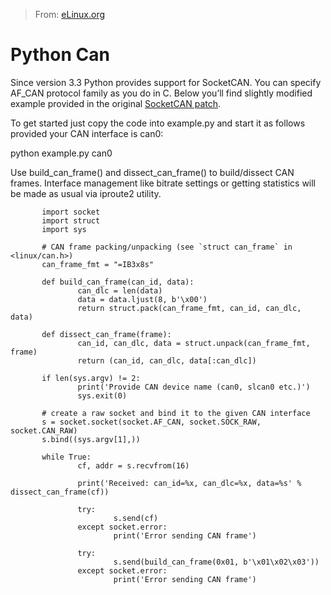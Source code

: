 > From: [eLinux.org](http://eLinux.org/Python_Can "http://eLinux.org/Python_Can")


# Python Can



Since version 3.3 Python provides support for SocketCAN. You can specify
AF\_CAN protocol family as you do in C. Below you’ll find slightly
modified example provided in the original [SocketCAN
patch](http://bugs.python.org/issue10141).

To get started just copy the code into example.py and start it as
follows provided your CAN interface is can0:

python example.py can0

Use build\_can\_frame() and dissect\_can\_frame() to build/dissect CAN
frames. Interface management like bitrate settings or getting statistics
will be made as usual via iproute2 utility.

           import socket
           import struct
           import sys

           # CAN frame packing/unpacking (see `struct can_frame` in <linux/can.h>)
           can_frame_fmt = "=IB3x8s"

           def build_can_frame(can_id, data):
                   can_dlc = len(data)
                   data = data.ljust(8, b'\x00')
                   return struct.pack(can_frame_fmt, can_id, can_dlc, data)

           def dissect_can_frame(frame):
                   can_id, can_dlc, data = struct.unpack(can_frame_fmt, frame)
                   return (can_id, can_dlc, data[:can_dlc])

           if len(sys.argv) != 2:
                   print('Provide CAN device name (can0, slcan0 etc.)')
                   sys.exit(0)

           # create a raw socket and bind it to the given CAN interface
           s = socket.socket(socket.AF_CAN, socket.SOCK_RAW, socket.CAN_RAW)
           s.bind((sys.argv[1],))

           while True:
                   cf, addr = s.recvfrom(16)

                   print('Received: can_id=%x, can_dlc=%x, data=%s' % dissect_can_frame(cf))

                   try:
                           s.send(cf)
                   except socket.error:
                           print('Error sending CAN frame')

                   try:
                           s.send(build_can_frame(0x01, b'\x01\x02\x03'))
                   except socket.error:
                           print('Error sending CAN frame')


